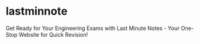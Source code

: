 # lastminnote
Get Ready for Your Engineering Exams with Last Minute Notes - Your One-Stop Website for  Quick Revision!
